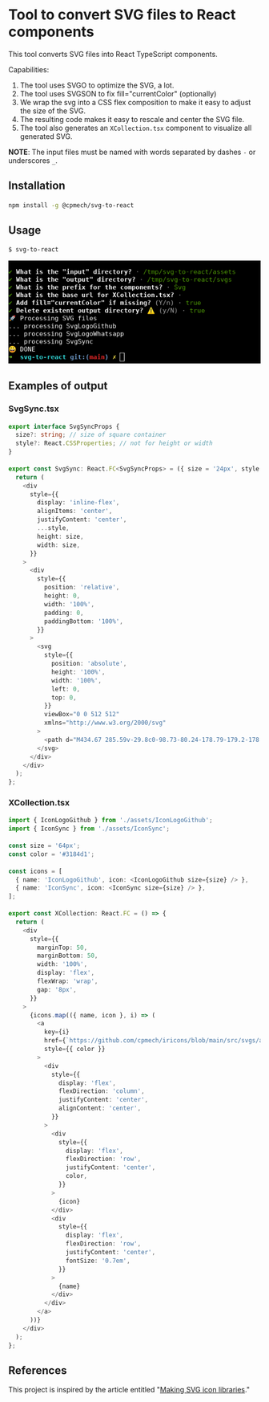 # Tool to convert SVG files to React components

This tool converts SVG files into React TypeScript components.

Capabilities:

1. The tool uses SVGO to optimize the SVG, a lot.
2. The tool uses SVGSON to fix fill="currentColor" (optionally)
3. We wrap the svg into a CSS flex composition to make it easy to adjust the size of the SVG.
4. The resulting code makes it easy to rescale and center the SVG file.
5. The tool also generates an `XCollection.tsx` component to visualize all generated SVG.

**NOTE**: The input files must be named with words separated by dashes `-` or underscores `_`.

## Installation

```bash
npm install -g @cpmech/svg-to-react
```

## Usage

```bash
$ svg-to-react
```

![](docs/fig-usage.png)

## Examples of output

### SvgSync.tsx

```typescript
export interface SvgSyncProps {
  size?: string; // size of square container
  style?: React.CSSProperties; // not for height or width
}

export const SvgSync: React.FC<SvgSyncProps> = ({ size = '24px', style }) => {
  return (
    <div
      style={{
        display: 'inline-flex',
        alignItems: 'center',
        justifyContent: 'center',
        ...style,
        height: size,
        width: size,
      }}
    >
      <div
        style={{
          position: 'relative',
          height: 0,
          width: '100%',
          padding: 0,
          paddingBottom: '100%',
        }}
      >
        <svg
          style={{
            position: 'absolute',
            height: '100%',
            width: '100%',
            left: 0,
            top: 0,
          }}
          viewBox="0 0 512 512"
          xmlns="http://www.w3.org/2000/svg"
        >
          <path d="M434.67 285.59v-29.8c0-98.73-80.24-178.79-179.2-178.79a179 179 0 00-140.14 67.36m-38.53 82v29.8C76.8 355 157 435 256 435a180.45 180.45 0 00140-66.92" fill="none" stroke="currentColor" strokeLinecap="round" strokeLinejoin="round" strokeWidth="32"/><path fill="none" stroke="currentColor" strokeLinecap="round" strokeLinejoin="round" strokeWidth="32" d="M32 256l44-44 46 44m358 0l-44 44-46-44"/>
        </svg>
      </div>
    </div>
  );
};
```

### XCollection.tsx

```typescript
import { IconLogoGithub } from './assets/IconLogoGithub';
import { IconSync } from './assets/IconSync';

const size = '64px';
const color = '#3184d1';

const icons = [
  { name: 'IconLogoGithub', icon: <IconLogoGithub size={size} /> },
  { name: 'IconSync', icon: <IconSync size={size} /> },
];

export const XCollection: React.FC = () => {
  return (
    <div
      style={{
        marginTop: 50,
        marginBottom: 50,
        width: '100%',
        display: 'flex',
        flexWrap: 'wrap',
        gap: '8px',
      }}
    >
      {icons.map(({ name, icon }, i) => (
        <a
          key={i}
          href={`https://github.com/cpmech/iricons/blob/main/src/svgs/assets/${name}.tsx`}
          style={{ color }}
        >
          <div
            style={{
              display: 'flex',
              flexDirection: 'column',
              justifyContent: 'center',
              alignContent: 'center',
            }}
          >
            <div
              style={{
                display: 'flex',
                flexDirection: 'row',
                justifyContent: 'center',
                color,
              }}
            >
              {icon}
            </div>
            <div
              style={{
                display: 'flex',
                flexDirection: 'row',
                justifyContent: 'center',
                fontSize: '0.7em',
              }}
            >
              {name}
            </div>
          </div>
        </a>
      ))}
    </div>
  );
};
```

## References

This project is inspired by the article entitled "[Making SVG icon libraries](http://nicolasgallagher.com/making-svg-icon-libraries-for-react-apps)."
